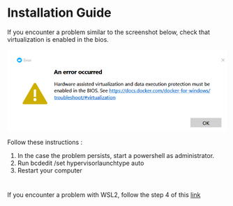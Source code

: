 # Installation Guide

If you encounter a problem similar to the screenshot below, check that virtualization is enabled in the bios.

![alt text](./assets_docs/problem.png)

Follow these instructions : 

1. In the case the problem persists, start a powershell as administrator.
2. Run bcdedit /set hypervisorlaunchtype auto
3. Restart your computer

#

If you encounter a problem with WSL2, follow the step 4 of this [link](https://docs.microsoft.com/fr-fr/windows/wsl/install-win10#step-4---download-the-linux-kernel-update-package)